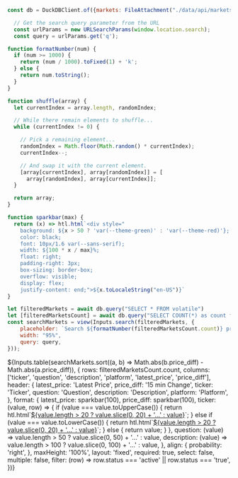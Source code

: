 ```js
const db = DuckDBClient.of({markets: FileAttachment("./data/api/markets.parquet"), volatile: FileAttachment("./data/api/volatile.parquet")});
```

```js
  // Get the search query parameter from the URL
  const urlParams = new URLSearchParams(window.location.search);
  const query = urlParams.get('q');
```

<style>
.search-results {
    text-align: center; /* Center content horizontally */
}
.container {
    display: flex;
    justify-content: center;
    align-items: center;
    height: 100vh; /* Adjust the height as needed */
}

input {
    font-family: monospace, sans-serif;
    width: 35%; /* Corrected width to 35% */
    height: 44px;
    padding: 10px 20px;
    font-size: 16px;
    border: 1px solid #dfe1e5;
    border-radius: 24px;
    box-shadow: 0 1px 6px rgba(32,33,36,0.28);
    margin-bottom: 20px;
}

input:focus {
    outline: none;
    box-shadow: 0 1px 6px rgba(32,33,36,0.28), 0 0 0 2px rgba(26,115,232,0.3);
    border-color: transparent;
}

output {
    display: none;
}

.news-card {
    background-color: #ffffff;
    opacity: 85%;
    border-radius: 8px;
    box-shadow: 0 4px 6px rgba(0, 0, 0, 0.1);
    overflow: hidden;
    max-width: 300px;
    width: 100%;
    margin: 0 auto;
    display: inline-block;
    height: 10em;
    position: relative;
    z-index: 1;
}

.news-card::before {
    content: "";
    position: absolute;
    top: 0;
    left: 0;
    right: 0;
    bottom: 0;
    z-index: -1;
    background-image: 
        radial-gradient(circle, #0003 1px, transparent 1px),
        radial-gradient(circle, #0003 1px, #fff 1px);
    background-size: 10px 10px;
    background-position: 0 0, 5px 5px;
    opacity: 0.2;
}

.news-content {
    margin: 1em;
}
.news-category {
    font-size: 0.8em;
    color: #ffffff;
    text-transform: uppercase;
    margin-bottom: 10px;
}
.news-title {
    font-size: 1.4em;
    margin: 0 0 10px 0;
    color: #ffffff;
    text-align: left;
}
.news-title a {
    color: #ffffff;
}
.news-description {
    font-size: 0.9em;
    color: #666;
    margin-bottom: 15px;
    line-height: 1.4;
    text-align: left;
}
.news-metadata {
    display: flex;
    justify-content: space-between;
    font-size: 0.8em;
    color: #000000;
}
.news-metadata a {
    color: #ffffff;
}
</style>

```js
function formatNumber(num) {
  if (num >= 1000) {
    return (num / 1000).toFixed(1) + 'k';
  } else {
    return num.toString();
  }
}
```

```js
function shuffle(array) {
  let currentIndex = array.length, randomIndex;

  // While there remain elements to shuffle...
  while (currentIndex != 0) {

    // Pick a remaining element...
    randomIndex = Math.floor(Math.random() * currentIndex);
    currentIndex--;

    // And swap it with the current element.
    [array[currentIndex], array[randomIndex]] = [
      array[randomIndex], array[currentIndex]];
  }

  return array;
}
```
```js
function sparkbar(max) {
  return (x) => htl.html`<div style="
    background: ${x > 50 ? 'var(--theme-green)' : 'var(--theme-red)'};
    color: black;
    font: 10px/1.6 var(--sans-serif);
    width: ${100 * x / max}%;
    float: right;
    padding-right: 3px;
    box-sizing: border-box;
    overflow: visible;
    display: flex;
    justify-content: end;">${x.toLocaleString("en-US")}`
}
```

```js
let filteredMarkets = await db.query("SELECT * FROM volatile")
let [filteredMarketsCount] = await db.query("SELECT COUNT(*) as count from volatile")
const searchMarkets = view(Inputs.search(filteredMarkets, {
    placeholder: `Search ${formatNumber(filteredMarketsCount.count)} prediction markets`,
    width: "95%",
    query: query,
}));
```
<div>
${Inputs.table(searchMarkets.sort((a, b) => Math.abs(b.price_diff) - Math.abs(a.price_diff)), {
    rows: filteredMarketsCount.count,
    columns: ['ticker', 'question', 'description', 'platform', 'latest_price', 'price_diff'],
    header: {
        latest_price: 'Latest Price',
        price_diff: '15 min Change',
        ticker: 'Ticker',
        question: 'Question',
        description: 'Description',
        platform: 'Platform',
    },
    format: {
        latest_price: sparkbar(100),
        price_diff: sparkbar(100),
        ticker: (value, row) => {
            if (value === value.toUpperCase()) {
                return htl.html`<a href="https://kalshi.com/events/${value}" target="_blank">${value.length > 20 ? value.slice(0, 20) + '...' : value}</a>`;
            } else if (value === value.toLowerCase()) {
                return htl.html`<a href="https://polymarket.com/markets/?_q=${encodeURIComponent(value.replace(/-/g, ' '))}" target="_blank">${value.length > 20 ? value.slice(0, 20) + '...' : value}</a>`;
            } else {
                return value;
            }
        },
        question: (value) => value.length > 50 ? value.slice(0, 50) + '...' : value,
        description: (value) => value.length > 100 ? value.slice(0, 100) + '...' : value,
    },
    align: {
        probability: 'right',
    },
    maxHeight: '100%',
    layout: 'fixed',
    required: true,
    select: false,
    multiple: false,
    filter: (row) => row.status === 'active' || row.status === 'true',
})}
</div>